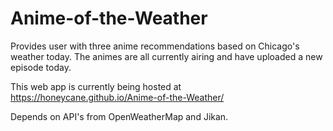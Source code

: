 # Anime-of-the-Weather
Provides user with three anime recommendations based on Chicago's weather today.
The animes are all currently airing and have uploaded a new episode today.

This web app is currently being hosted at https://honeycane.github.io/Anime-of-the-Weather/

Depends on API's from OpenWeatherMap and Jikan.
